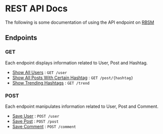 # REST API Docs

The following is some documentation of using the API endpoint on <a href="https://github.com/hafizulf/rbsm">RBSM</a>

## Endpoints

### GET

Each endpoint displays information related to User, Post and Hashtag.

* <a href="https://github.com/hafizulf/rbsm/.RestAPI_Collection/user/get.md">Show All Users</a> : `GET /user`
* <a href="https://github.com/hafizulf/rbsm/.RestAPI_Collection/post/get.md">Show All Posts With Certain Hashtag</a> : `GET /post/{hashtag}`
* <a href="https://github.com/hafizulf/rbsm/.RestAPI_Collection/post/trending.md">Show Trending Hashtags</a> : `GET /trend`

### POST

Each endpoint manipulates information related to User, Post and Comment.

* <a href="https://github.com/hafizulf/rbsm/.RestAPI_Collection/user/get.md">Save User</a> : `POST /user`
* <a href="https://github.com/hafizulf/rbsm/.RestAPI_Collection/post/post.md">Save Post</a> : `POST /post`
* <a href="https://github.com/hafizulf/rbsm/.RestAPI_Collection/comment/post.md">Save Comment</a> : `POST /comment`
